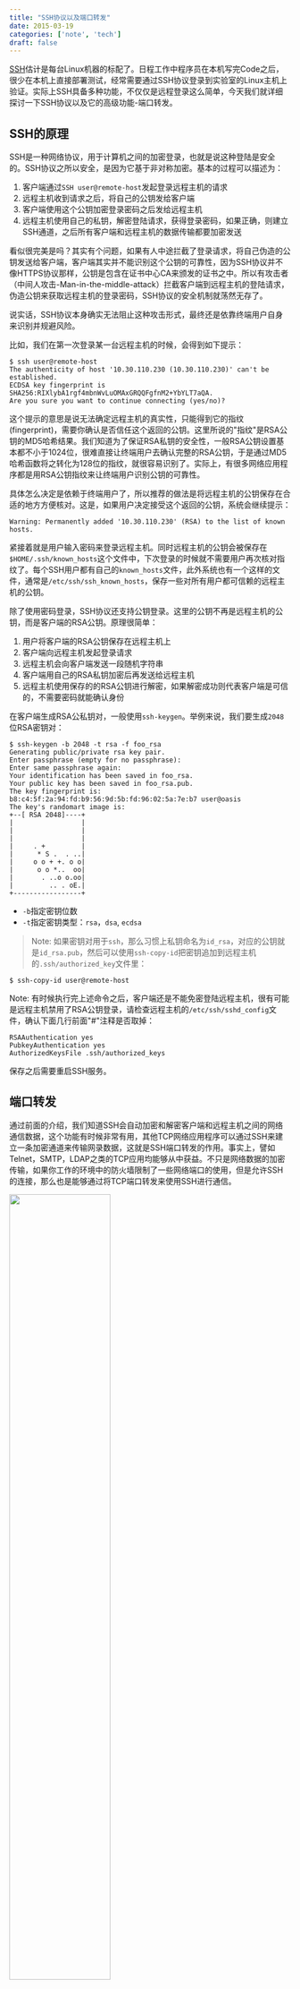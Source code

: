 ```yaml
---
title: "SSH协议以及端口转发"
date: 2015-03-19
categories: ['note', 'tech']
draft: false
---
```


[SSH](https://en.wikipedia.org/wiki/Secure_Shell)估计是每台Linux机器的标配了。日程工作中程序员在本机写完Code之后，很少在本机上直接部署测试，经常需要通过SSH协议登录到实验室的Linux主机上验证。实际上SSH具备多种功能，不仅仅是远程登录这么简单，今天我们就详细探讨一下SSH协议以及它的高级功能-端口转发。

## SSH的原理

SSH是一种网络协议，用于计算机之间的加密登录，也就是说这种登陆是安全的。SSH协议之所以安全，是因为它基于非对称加密。基本的过程可以描述为：

1. 客户端通过`SSH user@remote-host`发起登录远程主机的请求
2. 远程主机收到请求之后，将自己的公钥发给客户端
3. 客户端使用这个公钥加密登录密码之后发给远程主机
4. 远程主机使用自己的私钥，解密登陆请求，获得登录密码，如果正确，则建立SSH通道，之后所有客户端和远程主机的数据传输都要加密发送

看似很完美是吗？其实有个问题，如果有人中途拦截了登录请求，将自己伪造的公钥发送给客户端，客户端其实并不能识别这个公钥的可靠性，因为SSH协议并不像HTTPS协议那样，公钥是包含在证书中心CA来颁发的证书之中。所以有攻击者（中间人攻击-Man-in-the-middle-attack）拦截客户端到远程主机的登陆请求，伪造公钥来获取远程主机的登录密码，SSH协议的安全机制就荡然无存了。

说实话，SSH协议本身确实无法阻止这种攻击形式，最终还是依靠终端用户自身来识别并规避风险。

比如，我们在第一次登录某一台远程主机的时候，会得到如下提示：

```
$ ssh user@remote-host
The authenticity of host '10.30.110.230 (10.30.110.230)' can't be established.
ECDSA key fingerprint is SHA256:RIXlybA1rgf4mbnWvLuOMAxGRQQFgfnM2+YbYLT7aQA.
Are you sure you want to continue connecting (yes/no)?
```

这个提示的意思是说无法确定远程主机的真实性，只能得到它的指纹(fingerprint)，需要你确认是否信任这个返回的公钥。这里所说的"指纹"是RSA公钥的MD5哈希结果。我们知道为了保证RSA私钥的安全性，一般RSA公钥设置基本都不小于1024位，很难直接让终端用户去确认完整的RSA公钥，于是通过MD5哈希函数将之转化为128位的指纹，就很容易识别了。实际上，有很多网络应用程序都是用RSA公钥指纹来让终端用户识别公钥的可靠性。

具体怎么决定是依赖于终端用户了，所以推荐的做法是将远程主机的公钥保存在合适的地方方便核对。这是，如果用户决定接受这个返回的公钥，系统会继续提示：

```
Warning: Permanently added '10.30.110.230' (RSA) to the list of known hosts.
```

紧接着就是用户输入密码来登录远程主机。同时远程主机的公钥会被保存在`$HOME/.ssh/known_hosts`这个文件中，下次登录的时候就不需要用户再次核对指纹了。每个SSH用户都有自己的`known_hosts`文件，此外系统也有一个这样的文件，通常是`/etc/ssh/ssh_known_hosts`，保存一些对所有用户都可信赖的远程主机的公钥。

除了使用密码登录，SSH协议还支持公钥登录。这里的公钥不再是远程主机的公钥，而是客户端的RSA公钥。原理很简单：

1. 用户将客户端的RSA公钥保存在远程主机上
2. 客户端向远程主机发起登录请求
3. 远程主机会向客户端发送一段随机字符串
4. 客户端用自己的RSA私钥加密后再发送给远程主机
5. 远程主机使用保存的的RSA公钥进行解密，如果解密成功则代表客户端是可信的，不需要密码就能确认身份

在客户端生成RSA公私钥对，一般使用`ssh-keygen`。举例来说，我们要生成`2048`位RSA密钥对：

```
$ ssh-keygen -b 2048 -t rsa -f foo_rsa
Generating public/private rsa key pair.
Enter passphrase (empty for no passphrase): 
Enter same passphrase again: 
Your identification has been saved in foo_rsa.
Your public key has been saved in foo_rsa.pub.
The key fingerprint is:
b8:c4:5f:2a:94:fd:b9:56:9d:5b:fd:96:02:5a:7e:b7 user@oasis
The key's randomart image is:
+--[ RSA 2048]----+
|                 |
|                 |
|                 |
|     . +         |
|      * S .  . ..|
|     o o + +. o o|
|      o o *..  oo|
|       . ..o o.oo|
|         .. . oE.|
+-----------------+
```

- `-b`指定密钥位数
- `-t`指定密钥类型：`rsa`，`dsa`, `ecdsa`

> Note: 如果密钥对用于`ssh`，那么习惯上私钥命名为`id_rsa`，对应的公钥就是`id_rsa.pub`，然后可以使用`ssh-copy-id`把密钥追加到远程主机的`.ssh/authorized_key`文件里：

```
$ ssh-copy-id user@remote-host
```

Note: 有时候执行完上述命令之后，客户端还是不能免密登陆远程主机，很有可能是远程主机禁用了RSA公钥登录，请检查远程主机的`/etc/ssh/sshd_config`文件，确认下面几行前面"#"注释是否取掉：

```
RSAAuthentication yes
PubkeyAuthentication yes
AuthorizedKeysFile .ssh/authorized_keys
```

保存之后需要重启SSH服务。

## 端口转发

通过前面的介绍，我们知道SSH会自动加密和解密客户端和远程主机之间的网络通信数据，这个功能有时候非常有用，其他TCP网络应用程序可以通过SSH来建立一条加密通道来传输网录数据，这就是SSH端口转发的作用。事实上，譬如Telnet，SMTP，LDAP之类的TCP应用均能够从中获益。不只是网络数据的加密传输，如果你工作的环境中的防火墙限制了一些网络端口的使用，但是允许SSH的连接，那么也是能够通过将TCP端口转发来使用SSH进行通信。

<img src="https://i.loli.net/2019/03/24/5c97970c975a7.jpg" style="width:60%;"/>


如上图所示，使用了端口转发之后，TCP端口A与B之间不是直接通信，而是转发到了SSH客户端及服务端来通信，从而自动实现了数据加密并同时绕过了防火墙的限制。

总的来说，端口转发可以分为本地转发，远程转发以及动态转发等

### 本地转发

SSH本地转发命令的基本格式是这样的：

```
ssh -L <local port>:<remote host>:<remote port> <SSH hostname>
```

举个例子，在实验室里有一台LDAP服务器（LdapServerHost），但是限制了只有本机上部署的应用才能直接连接此LDAP服务器。如果我们由于调试或者测试的需要想临时从远程机器（LdapClientHost）直接连接到这个LDAP服务器，有什么方法能够实现呢？

使用本地转发的作用，我们可以远程登录主机上执行如下命令：

```
$ ssh -L 7001:localhost:389 LdapServerHost
```

<img src="https://i.loli.net/2019/03/24/5c97992b19abf.jpg" style="width:60%;"/>

> Note: 本例中我们选择了`7001`端口作为本地的监听端口，在选择端口号时要注意非管理员帐号是无权绑定`1-1023`端口的，所以最好选择一个`1024-65535`之间的未占用的端口。

然后我们可以将远程机器（LdapClientHost）上的应用直接配置到本机的`7001`端口上（而不是LDAP服务器的`389`端口上）。之后的数据流将会是下面这个样子：

1. 在LdapClientHost上的应用将数据发送到本机的`7001`端口
2. 本机的SSH Client将`7001`端口收到的数据加密并转发到LdapServertHost的SSH Server
3. SSH Server会解密收到的数据并将之转发到监听的LDAP `389`端口
4. 最后再将从LDAP返回的数据原路返回以完成整个流程

可以看到，这整个流程应用并没有直接连接LDAP服务器，而是连接到了本地的一个监听端口，SSH端口转发完成了剩下的所有事情，加密，转发，解密...

这里有几个地方需要注意：

- SSH端口转发需要保持SSH连接不断开，一旦关闭了此连接，相应的端口转发也会随之关闭。保持SSH连接可以在执行SSH命令的之后加`-f`来保持SSH连接并转入后台
- 上述命令中的`<remote host>`为什么是`localhost`，它指向的是哪台机器的回环接口呢？在本例中，它指向LdapServertHost。为什么用`localhost`而不是IP地址或者主机名呢？其实这个取决于LDAP服务器的设置了，如果LDAP服务器限制只有本机`lookback`接口访问的话，那么自然就只有`localhost或者IP为`127.0.0.1`才能访问LDAP服务器，而不能用真实IP或者主机名
- 命令中的`<remote host>`和`<SSH hostname>`必须是同一台机器么？其实是不一定的，它们可以是两台不同的机器。后面的例子里会详细阐述这点。
- 执行上述命令后会在LdapClientHost建立端口转发，那么这个端口转发可以被其他机器使用么？比如能否新增加一台LdapClientHost2来直接连接LdapClientHost的`7001`端口？答案是不行的，在主流SSH实现中，本地端口转发绑定的是`lookback`接口，这意味着只有`localhost`或者`127.0.0.1`才能使用本机的端口转发，其他机器发起的连接只会得到"connection refused"。好在SSH同时提供了`GatewayPorts关键字，可以通过指定它与其他机器共享这个本地端口转发：

```
$ ssh -g -L <local port>:<remote host>:<remote port> <SSH hostname>
```

### 远程转发

SSH远程转发命令的基本格式是这样的：

```
ssh -R <local port>:<remote host>:<remote port> <SSH hostname>
```

举例来说，假设由于网络或防火墙的原因我们不能用SSH直接从LdapClientHost连接到LDAP服务器（LdapServertHost），但是反向连接却是被允许的，那此时就可以通过远程端口转发来实现对LADP服务器的访问。在LDAP服务器（LdapServertHost）主机上执行如下命令：

```
$ ssh -R 7001:localhost:389 LdapClientHost
```

<img src="https://i.loli.net/2019/03/24/5c979dce7810d.jpg" style="width:60%;"/>

可以看到，和本地端口转发相比，这次只是SSH Server和SSH Client的位置对调了一下，但是数据流传输路径还是一模一样：LdapClientHost上的应用将数据发送到本机的`7001`端口上，而本机的SSH Server会将`7001`端口收到的数据加密并通过SSH隧道转发到LdapServertHost的SSH Client，SSH Client会解密收到的数据并将之转发到监听的LDAP `389`端口，最后再将从LDAP返回的数据原路返回以完成整个流程。

弄清楚了本地转发和远程转发，我们现在来看看前面遗留的一个问题：本地转发命令中的`<remote host>`和`<SSH hostname>`可以是不同的机器么?

```
ssh -L <local port>:<remote host>:<remote port> <SSH hostname>
```

答案是可以的！举例来说，我们有四台机器(HostA, HostB, HostC, HostD)，其中HostA想访问HostHostD上面的LDAP服务，但是由于网络限制，HostA不能直接访问HostD，但是HostA可以访问HostB，HostB也能SSH到HostC，HostC能直连HostD，如何通过SSH端口转发来让HostA访问HostD的LDAP服务呢？我们只需要在HostB上执行本地端口转发：

```
$ ssh -g -L 7001:<D>:389 <C>
```

<img src="https://i.loli.net/2019/03/24/5c97a29669643.jpg" style="width:60%;"/>

这样，应用客户端HostA要访问HostD的LDAP服务，只需要访问HostB的`7001`端口即可。注意我们在命令中指定了`-g`参数以保证HostA能够使用HostB建立的本地端口转发。

### 动态转发

经过前面的介绍，我们发现本地转发和远程转发前提都是要求有一个固定的应用服务端的端口号，例如前面例子中的LDAP服务的`389`端口。相对于本地转发和远程转发的单一端口转发模式而言，动态转发有点更加强大的端口转发功能，无需指定被访问目标主机的端口。这个端口号需要在本地通过协议指定，该协议就是简单、安全、实用的SOCKS协议。

动态转发的命令格式：

```
ssh -D <local port> <SSH Server>
```

例如，当我们本机上执行下面的命令之后，SSH会帮我们创建一个SOCKS代理服务器，所有发送到本机`8888`端口的数据都会转发到远程主机。接下来，我们可以直接在浏览器中设置SOCKS代理：`localhost:8888`，这样，在本机上无法端无法访问的网站现在也就可以通过远程主机代理来正常访问。

```
$ ssh -D 8888 user@remote-host
```

<img src="https://i.loli.net/2019/03/24/5c97a65adcb61.jpg" style="width:60%;"/>


SSH还有一些别的参数，也值得了解一下。

- `-N`参数，表示只连接远程主机，不打开远程shell
- `-T`参数，表示不为这个连接分配TTY

这个两个参数可以放在一起用，代表这个SSH连接只用来传数据，不执行远程操作。

```
$ ssh -NT -D 8888 user@remote-host
```

- `-f`参数，表示SSH连接成功后，转入后台运行。这样就可以在不中断SSH连接的情况下，在本地shell中执行其他操作，要关闭这个后台连接，就只有用kill命令去杀掉进程。

另外，SSH还支持其他形式的端口转发，比如X协议的图形界面应用端口转发，这里就不详细说明了。
